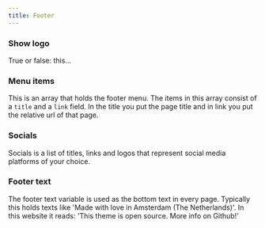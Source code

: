 ```yaml
---
title: Footer
---
```


### Show logo

True or false: this...

### Menu items

This is an array that holds the footer menu. The items in this array consist of a `title` and a `link` field. In the title you put the page title and in link you put the relative url of that page.

### Socials

Socials is a list of titles, links and logos that represent social media platforms of your choice.

### Footer text

The footer text variable is used as the bottom text in every page. Typically this holds texts like 'Made with love in Amsterdam (The Netherlands)'. In this website it reads: 'This theme is open source. More info on Github!'